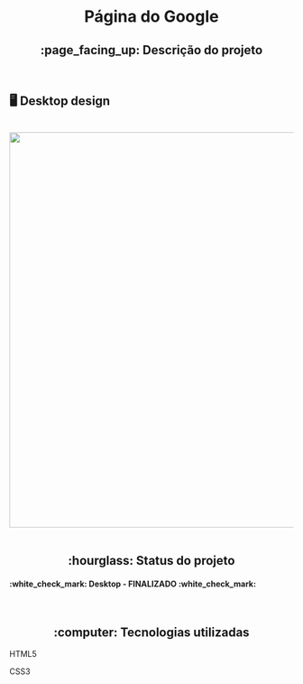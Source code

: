 <h1 align="center">Página do Google</h1>
<h2 align="center">:page_facing_up: Descrição do projeto</h2>
<br>

## :desktop_computer: Desktop design
<br>
<div align="center">
<img src="https://user-images.githubusercontent.com/80974593/216699476-0a43a086-260c-475d-b0d4-b60368a6ae6c.png" width="700">
</div>
<br>

<h2 align="center">:hourglass: Status do projeto </h2>
<h4>:white_check_mark: Desktop - FINALIZADO :white_check_mark: </h4> 

<br>
<h2 align="center"> :computer: Tecnologias utilizadas </h2>
<p>HTML5</p>
<p>CSS3</p>
